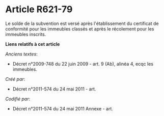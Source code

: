 # Article R621-79

Le solde de la subvention est versé après l'établissement du certificat de conformité pour les immeubles classés et après le
récolement pour les immeubles inscrits.

**Liens relatifs à cet article**

_Anciens textes_:

  - Décret n°2009-748 du 22 juin 2009 - art. 9 (Ab), alinéa 4, ecqc les immeubles.

_Créé par_:

  - Décret n°2011-574 du 24 mai 2011  - art.

_Codifié par_:

  - Décret n°2011-574 du 24 mai 2011 Annexe - art.
